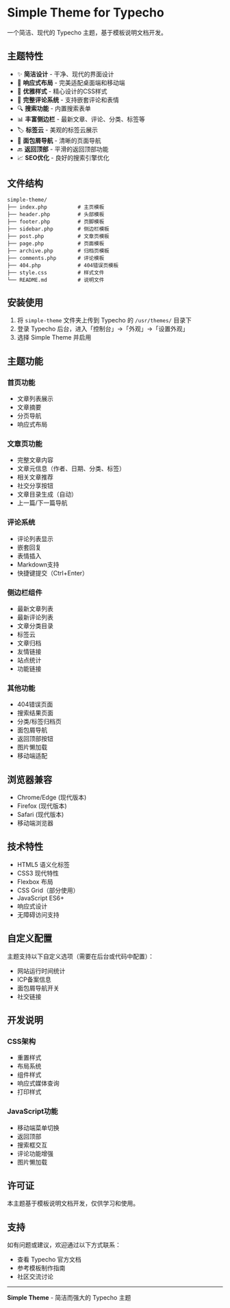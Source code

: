 # Simple Theme for Typecho

一个简洁、现代的 Typecho 主题，基于模板说明文档开发。

## 主题特性

- ✨ **简洁设计** - 干净、现代的界面设计
- 📱 **响应式布局** - 完美适配桌面端和移动端
- 🎨 **优雅样式** - 精心设计的CSS样式
- 💬 **完整评论系统** - 支持嵌套评论和表情
- 🔍 **搜索功能** - 内置搜索表单
- 📊 **丰富侧边栏** - 最新文章、评论、分类、标签等
- 🏷️ **标签云** - 美观的标签云展示
- 📑 **面包屑导航** - 清晰的页面导航
- 🔙 **返回顶部** - 平滑的返回顶部功能
- 📈 **SEO优化** - 良好的搜索引擎优化

## 文件结构

```
simple-theme/
├── index.php          # 主页模板
├── header.php         # 头部模板
├── footer.php         # 页脚模板
├── sidebar.php        # 侧边栏模板
├── post.php           # 文章页模板
├── page.php           # 页面模板
├── archive.php        # 归档页模板
├── comments.php       # 评论模板
├── 404.php            # 404错误页模板
├── style.css          # 样式文件
└── README.md          # 说明文件
```

## 安装使用

1. 将 `simple-theme` 文件夹上传到 Typecho 的 `/usr/themes/` 目录下
2. 登录 Typecho 后台，进入「控制台」→「外观」→「设置外观」
3. 选择 Simple Theme 并启用

## 主题功能

### 首页功能
- 文章列表展示
- 文章摘要
- 分页导航
- 响应式布局

### 文章页功能
- 完整文章内容
- 文章元信息（作者、日期、分类、标签）
- 相关文章推荐
- 社交分享按钮
- 文章目录生成（自动）
- 上一篇/下一篇导航

### 评论系统
- 评论列表显示
- 嵌套回复
- 表情插入
- Markdown支持
- 快捷键提交（Ctrl+Enter）

### 侧边栏组件
- 最新文章列表
- 最新评论列表
- 文章分类目录
- 标签云
- 文章归档
- 友情链接
- 站点统计
- 功能链接

### 其他功能
- 404错误页面
- 搜索结果页面
- 分类/标签归档页
- 面包屑导航
- 返回顶部按钮
- 图片懒加载
- 移动端适配

## 浏览器兼容

- Chrome/Edge (现代版本)
- Firefox (现代版本)
- Safari (现代版本)
- 移动端浏览器

## 技术特性

- HTML5 语义化标签
- CSS3 现代特性
- Flexbox 布局
- CSS Grid（部分使用）
- JavaScript ES6+
- 响应式设计
- 无障碍访问支持

## 自定义配置

主题支持以下自定义选项（需要在后台或代码中配置）：

- 网站运行时间统计
- ICP备案信息
- 面包屑导航开关
- 社交链接

## 开发说明

### CSS架构
- 重置样式
- 布局系统
- 组件样式
- 响应式媒体查询
- 打印样式

### JavaScript功能
- 移动端菜单切换
- 返回顶部
- 搜索框交互
- 评论功能增强
- 图片懒加载

## 许可证

本主题基于模板说明文档开发，仅供学习和使用。

## 支持

如有问题或建议，欢迎通过以下方式联系：

- 查看 Typecho 官方文档
- 参考模板制作指南
- 社区交流讨论

---

**Simple Theme** - 简洁而强大的 Typecho 主题